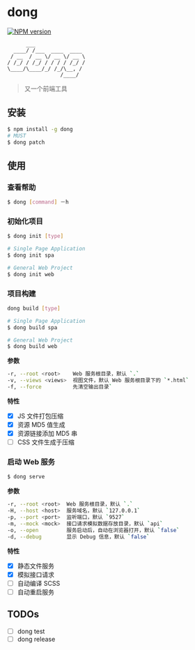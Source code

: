 # dong

[![NPM version](https://img.shields.io/npm/v/dong.svg?style=flat-square)](https://npmjs.org/package/dong)

          ___
      ____/ /___  ____  ____
     / __  / __ \/ __ \/ __ \
    / /_/ / /_/ / / / / /_/ /
    \____/\____/_/ /_/\__, /
                     /____/

> 又一个前端工具

## 安装

```bash
$ npm install -g dong
# MUST
$ dong patch
```

## 使用

### 查看帮助

```bash
$ dong [command] －h
```

### 初始化项目

```bash
$ dong init [type]

# Single Page Application
$ dong init spa

# General Web Project
$ dong init web
```

### 项目构建

```bash
dong build [type]

# Single Page Application
$ dong build spa

# General Web Project
$ dong build web
```

**参数**

```bash
-r, --root <root>    Web 服务根目录，默认 `.`
-v, --views <views>  视图文件，默认 Web 服务根目录下的 `*.html`
-f, --force          先清空输出目录`
```

**特性**

- [x] JS 文件打包压缩
- [x] 资源 MD5 值生成
- [x] 资源链接添加 MD5 串
- [ ] CSS 文件生成于压缩

### 启动 Web 服务

```bash
$ dong serve
```

**参数**

```bash
-r, --root <root>  Web 服务根目录，默认 `.`
-H, --host <host>  服务域名，默认 `127.0.0.1`
-p, --port <port>  监听端口，默认 `9527`
-m, --mock <mock>  接口请求模拟数据存放目录，默认 `api`
-o, --open         服务启动后，自动在浏览器打开，默认 `false`
-d, --debug        显示 Debug 信息，默认 `false`
```

**特性**

- [x] 静态文件服务
- [x] 模拟接口请求
- [ ] 自动编译 SCSS
- [ ] 自动重启服务

## TODOs

- [ ] dong test
- [ ] dong release
